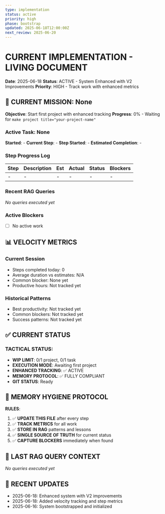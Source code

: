 ```yaml
---
type: implementation
status: active
priority: high
phase: bootstrap
updated: 2025-06-18T12:00:00Z
next_review: 2025-06-20
---
```


# CURRENT IMPLEMENTATION - LIVING DOCUMENT

**Date**: 2025-06-18
**Status**: ACTIVE - System Enhanced with V2 Improvements
**Priority**: HIGH - Track work with enhanced metrics

## 🎯 CURRENT MISSION: None

**Objective**: Start first project with enhanced tracking
**Progress**: 0% - Waiting for `make project title="your-project-name"`

### Active Task: None
**Started**: -
**Current Step**: -
**Step Started**: -
**Estimated Completion**: -

### Step Progress Log
| Step | Description | Est | Actual | Status | Blockers |
|------|------------|-----|--------|--------|----------|
| - | - | - | - | - | - |

### Recent RAG Queries
*No queries executed yet*

### Active Blockers
- [ ] No active work

## 📊 VELOCITY METRICS

### Current Session
- Steps completed today: 0
- Average duration vs estimates: N/A
- Common blocker: None yet
- Productive hours: Not tracked yet

### Historical Patterns
- Best productivity: Not tracked yet
- Common blockers: Not tracked yet
- Success patterns: Not tracked yet

## ✅ CURRENT STATUS

### TACTICAL STATUS:
- **WIP LIMIT**: 0/1 project, 0/1 task
- **EXECUTION MODE**: Awaiting first project
- **ENHANCED TRACKING**: ✅ ACTIVE
- **MEMORY PROTOCOL**: ✅ FULLY COMPLIANT
- **GIT STATUS**: Ready

## 🔄 MEMORY HYGIENE PROTOCOL

**RULES**:
1. ✅ **UPDATE THIS FILE** after every step
2. ✅ **TRACK METRICS** for all work
3. ✅ **STORE IN RAG** patterns and lessons
4. ✅ **SINGLE SOURCE OF TRUTH** for current status
5. ✅ **CAPTURE BLOCKERS** immediately when found

## 🧠 LAST RAG QUERY CONTEXT
*No queries executed yet*

## 📝 RECENT UPDATES
- 2025-06-18: Enhanced system with V2 improvements
- 2025-06-18: Added velocity tracking and step metrics
- 2025-06-16: System bootstrapped and initialized
